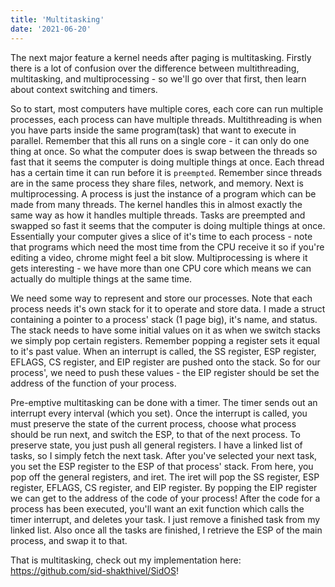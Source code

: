 ```yaml
---
title: 'Multitasking'
date: '2021-06-20'
---
```


The next major feature a kernel needs after paging is multitasking. Firstly there is a lot of confusion over the difference between multithreading, multitasking, and multiprocessing - so we'll go over that first, then learn about context switching and timers.

So to start, most computers have multiple cores, each core can run multiple processes, each process can have multiple threads. Multithreading is when you have parts inside the same program(task) that want to execute in parallel. Remember that this all runs on a single core - it can only do one thing at once. So what the computer does is swap between the threads so fast that it seems the computer is doing multiple things at once. Each thread has a certain time it can run before it is `preempted`. Remember since threads are in the same process they share files, network, and memory. Next is multiprocessing. A process is just the instance of a program which can be made from many threads. The kernel handles this in almost exactly the same way as how it handles multiple threads. Tasks are preempted and swapped so fast it seems that the computer is doing multiple things at once. Essentially your computer gives a slice of it's time to each process - note that programs which need the most time from the CPU receive it so if you're editing a video, chrome might feel a bit slow. Multiprocessing is where it gets interesting - we have more than one CPU core which means we can actually do multiple things at the same time.

We need some way to represent and store our processes. Note that each process needs it's own stack for it to operate and store data. I made a struct containing a pointer to a process' stack (1 page big), it's name, and status. The stack needs to have some initial values on it as when we switch stacks we simply pop certain registers. Remember popping a register sets it equal to it's past value. When an interrupt is called, the SS register, ESP register, EFLAGS, CS register, and EIP register are pushed onto the stack. So for our process', we need to push these values - the EIP register should be set the address of the function of your process.

Pre-emptive multitasking can be done with a timer. The timer sends out an interrupt every interval (which you set). Once the interrupt is called, you must preserve the state of the current process, choose what process should be run next, and switch the ESP, to that of the next process. To preserve state, you just push all general registers. I have a linked list of tasks, so I simply fetch the next task. After you've selected your next task, you set the ESP register to the ESP of that process' stack. From here, you pop off the general registers, and iret. The iret will pop the SS register, ESP register, EFLAGS, CS register, and EIP register. By popping the EIP register we can get to the address of the code of your process! After the code for a process has been executed, you'll want an exit function which calls the timer interrupt, and deletes your task. I just remove a finished task from my linked list. Also once all the tasks are finished, I retrieve the ESP of the main process, and swap it to that.

That is multitasking, check out my implementation here: https://github.com/sid-shakthivel/SidOS!
